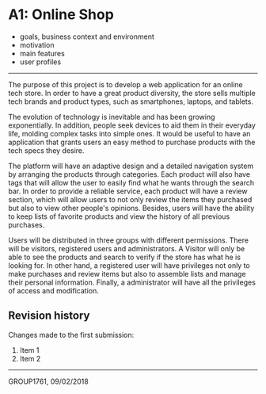 # A1: Online Shop
 
* goals, business context and environment
* motivation
* main features
* user profiles
 
***
The purpose of this project is to develop a web application for an online tech store. In order to have a great product diversity, the store sells multiple tech brands and product types, such as smartphones, laptops, and tablets.

The evolution of technology is inevitable and has been growing exponentially. In addition, people seek devices to aid them in their everyday life, molding complex tasks into simple ones. It would be useful to have an application that grants users an easy method to purchase products with the tech specs they desire.

The platform will have an adaptive design and a detailed navigation system by arranging the products through categories. Each product will also have tags that will allow the user to easily find what he wants through the search bar. In order to provide a reliable service, each product will have a review section, which will allow users to not only review the items they purchased but also to view other people's opinions. Besides, users will have the ability to keep lists of favorite products and view the history of all previous purchases.

Users will be distributed in three groups with different permissions. There will be visitors, registered users and administrators. A Visitor will only be able to see the products and search to verify if the store has what he is looking for. In other hand, a registered user will have privileges not only to make purchases and review items but also to assemble lists and manage their personal information. Finally, a administrator will have all the privileges of access and modification.
 
## Revision history
 
Changes made to the first submission:
1. Item 1
1. Item 2
 
***
 
GROUP1761, 09/02/2018

